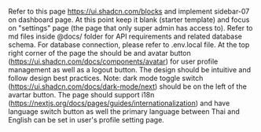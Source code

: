 Refer to this page https://ui.shadcn.com/blocks and implement sidebar-07 on dashboard page. At this point keep
  it blank (starter template) and focus on "settings" page (the page that only super admin has access to). Refer
  to md files inside @docs/ folder for API requirements and related database schema. For database connection,
  please refer to .env.local file. At the top right corner of the page the should be and avatar button
  (https://ui.shadcn.com/docs/components/avatar) for user profile management as well as a logout button. The
  design should be intuitive and follow design best practices. Note: dark mode toggle switch
  (https://ui.shadcn.com/docs/dark-mode/next) should be on the left of the avartar button. The page should
  support i18n (https://nextjs.org/docs/pages/guides/internationalization) and have language switch button as
  well the primary language between Thai and English can be set in user's profile setting page.